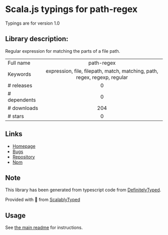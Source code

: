 
# Scala.js typings for path-regex

Typings are for version 1.0

## Library description:
Regular expression for matching the parts of a file path.

|                    |                 |
| ------------------ | :-------------: |
| Full name          | path-regex |
| Keywords           | expression, file, filepath, match, matching, path, regex, regexp, regular |
| # releases         | 0 |
| # dependents       | 0 |
| # downloads        | 204 |
| # stars            | 0 |

## Links
- [Homepage](https://github.com/regexps/path-regex)
- [Bugs](https://github.com/regexps/path-regex/issues)
- [Repository](https://github.com/regexps/path-regex)
- [Npm](https://www.npmjs.com/package/path-regex)
    


## Note
This library has been generated from typescript code from [DefinitelyTyped](https://definitelytyped.org).

Provided with :purple_heart: from [ScalablyTyped](https://github.com/oyvindberg/ScalablyTyped)

## Usage
See [the main readme](../../readme.md) for instructions.


